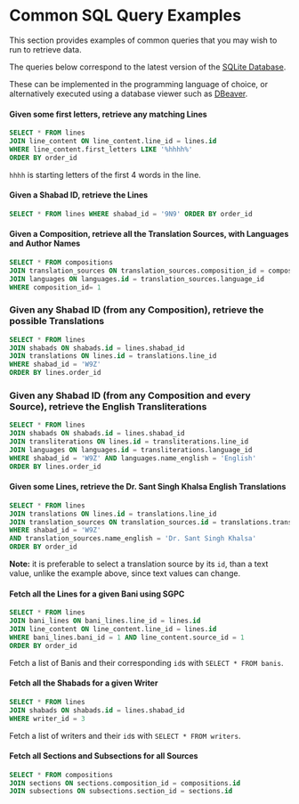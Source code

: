 # Common SQL Query Examples

This section provides examples of common queries that you may wish to run to retrieve data.

The queries below correspond to the latest version of the [SQLite Database](https://github.com/shabados/database/releases/latest).

These can be implemented in the programming language of choice, or alternatively executed using a database viewer such as [DBeaver](https://dbeaver.io/).

#### Given some first letters, retrieve any matching Lines
```sql
SELECT * FROM lines 
JOIN line_content ON line_content.line_id = lines.id
WHERE line_content.first_letters LIKE '%hhhh%'
ORDER BY order_id
```

`hhhh` is starting letters of the first 4 words in the line.

#### Given a Shabad ID, retrieve the Lines
```sql 
SELECT * FROM lines WHERE shabad_id = '9N9' ORDER BY order_id
```

#### Given a Composition, retrieve all the Translation Sources, with Languages and Author Names
```sql
SELECT * FROM compositions
JOIN translation_sources ON translation_sources.composition_id = compositions.id
JOIN languages ON languages.id = translation_sources.language_id
WHERE composition_id= 1
```

### Given any Shabad ID (from any Composition), retrieve the possible Translations
```sql
SELECT * FROM lines
JOIN shabads ON shabads.id = lines.shabad_id
JOIN translations ON lines.id = translations.line_id 
WHERE shabad_id = 'W9Z'
ORDER BY lines.order_id
```

### Given any Shabad ID (from any Composition and every Source), retrieve the English Transliterations
```sql
SELECT * FROM lines
JOIN shabads ON shabads.id = lines.shabad_id
JOIN transliterations ON lines.id = transliterations.line_id 
JOIN languages ON languages.id = transliterations.language_id
WHERE shabad_id = 'W9Z' AND languages.name_english = 'English'
ORDER BY lines.order_id
```

#### Given some Lines, retrieve the Dr. Sant Singh Khalsa English Translations
```sql
SELECT * FROM lines
JOIN translations ON lines.id = translations.line_id
JOIN translation_sources ON translation_sources.id = translations.translation_source_id
WHERE shabad_id = 'W9Z'
AND translation_sources.name_english = 'Dr. Sant Singh Khalsa'
ORDER BY order_id
```

**Note:** it is preferable to select a translation source by its `id`, than a text value, unlike the example above, since text values can change.

#### Fetch all the Lines for a given Bani using SGPC
```sql
SELECT * FROM lines
JOIN bani_lines ON bani_lines.line_id = lines.id
JOIN line_content ON line_content.line_id = lines.id
WHERE bani_lines.bani_id = 1 AND line_content.source_id = 1
ORDER BY order_id
```

Fetch a list of Banis and their corresponding `id`s with `SELECT * FROM banis`.

#### Fetch all the Shabads for a given Writer

```sql
SELECT * FROM lines
JOIN shabads ON shabads.id = lines.shabad_id
WHERE writer_id = 3
```

Fetch a list of writers and their `id`s with `SELECT * FROM writers`.

#### Fetch all Sections and Subsections for all Sources

```sql
SELECT * FROM compositions
JOIN sections ON sections.composition_id = compositions.id
JOIN subsections ON subsections.section_id = sections.id
```